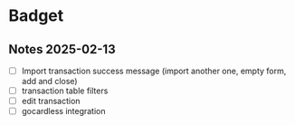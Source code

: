 # Badget

## Notes 2025-02-13

- [ ] Import transaction success message (import another one, empty form, add and close)
- [ ] transaction table filters
- [ ] edit transaction
- [ ] gocardless integration
